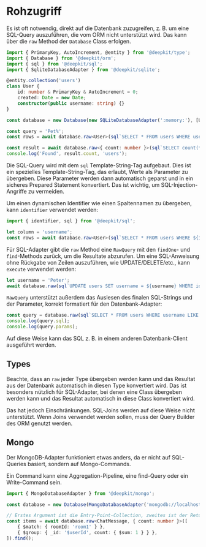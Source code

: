 # Rohzugriff

Es ist oft notwendig, direkt auf die Datenbank zuzugreifen, z. B. um eine SQL-Query auszuführen, die vom ORM nicht unterstützt wird.
Das kann über die `raw` Method der `Database` Class erfolgen.

```typescript
import { PrimaryKey, AutoIncrement, @entity } from '@deepkit/type';
import { Database } from '@deepkit/orm';
import { sql } from '@deepkit/sql';
import { SqliteDatabaseAdapter } from '@deepkit/sqlite';

@entity.collection('users')
class User {
    id: number & PrimaryKey & AutoIncrement = 0;
    created: Date = new Date;
    constructor(public username: string) {}
}

const database = new Database(new SQLiteDatabaseAdapter(':memory:'), [User]);

const query = 'Pet%';
const rows = await database.raw<User>(sql`SELECT * FROM users WHERE username LIKE ${query}`).find();

const result = await database.raw<{ count: number }>(sql`SELECT count(*) as count FROM users WHERE username LIKE ${query}`).findOne();
console.log('Found', result.count, 'users');
```

Die SQL-Query wird mit dem `sql` Template-String-Tag aufgebaut. Dies ist ein spezielles Template-String-Tag, das erlaubt, Werte als Parameter zu übergeben. Diese Parameter werden dann automatisch geparst und in ein sicheres Prepared Statement konvertiert. Das ist wichtig, um SQL-Injection-Angriffe zu vermeiden.

Um einen dynamischen Identifier wie einen Spaltennamen zu übergeben, kann `identifier` verwendet werden:

```typescript
import { identifier, sql } from '@deepkit/sql';

let column = 'username';
const rows = await database.raw<User>(sql`SELECT * FROM users WHERE ${identifier(column)} LIKE ${query}`).find();
```

Für SQL-Adapter gibt die `raw` Method eine `RawQuery` mit den `findOne`- und `find`-Methods zurück, um die Resultate abzurufen. Um eine SQL-Anweisung ohne Rückgabe von Zeilen auszuführen, wie UPDATE/DELETE/etc., kann `execute` verwendet werden:

```typescript
let username = 'Peter';
await database.raw(sql`UPDATE users SET username = ${username} WHERE id = 1`).execute();
```

`RawQuery` unterstützt außerdem das Auslesen des finalen SQL-Strings und der Parameter, korrekt formatiert für den Datenbank-Adapter:

```typescript
const query = database.raw(sql`SELECT * FROM users WHERE username LIKE ${query}`);
console.log(query.sql);
console.log(query.params);
```

Auf diese Weise kann das SQL z. B. in einem anderen Datenbank-Client ausgeführt werden.

## Types

Beachte, dass an `raw` jeder Type übergeben werden kann und das Resultat aus der Datenbank automatisch in diesen Type konvertiert wird. Das ist besonders nützlich für SQL-Adapter, bei denen eine Class übergeben werden kann und das Resultat automatisch in diese Class konvertiert wird.

Das hat jedoch Einschränkungen. SQL-Joins werden auf diese Weise nicht unterstützt. Wenn Joins verwendet werden sollen, muss der Query Builder des ORM genutzt werden.

## Mongo

Der MongoDB-Adapter funktioniert etwas anders, da er nicht auf SQL-Queries basiert, sondern auf Mongo-Commands.

Ein Command kann eine Aggregation-Pipeline, eine find-Query oder ein Write-Command sein.

```typescript
import { MongoDatabaseAdapter } from '@deepkit/mongo';

const database = new Database(MongoDatabaseAdapter('mongodb://localhost:27017/mydatabase'));

// Erstes Argument ist die Entry-Point-Collection, zweites ist der Return Type des Commands
const items = await database.raw<ChatMessage, { count: number }>([
    { $match: { roomId: 'room1' } },
    { $group: { _id: '$userId', count: { $sum: 1 } } },
]).find();
```